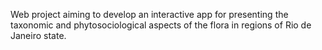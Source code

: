 Web project aiming to develop an interactive app for presenting the taxonomic and phytosociological aspects of the flora in regions of Rio de Janeiro state.
